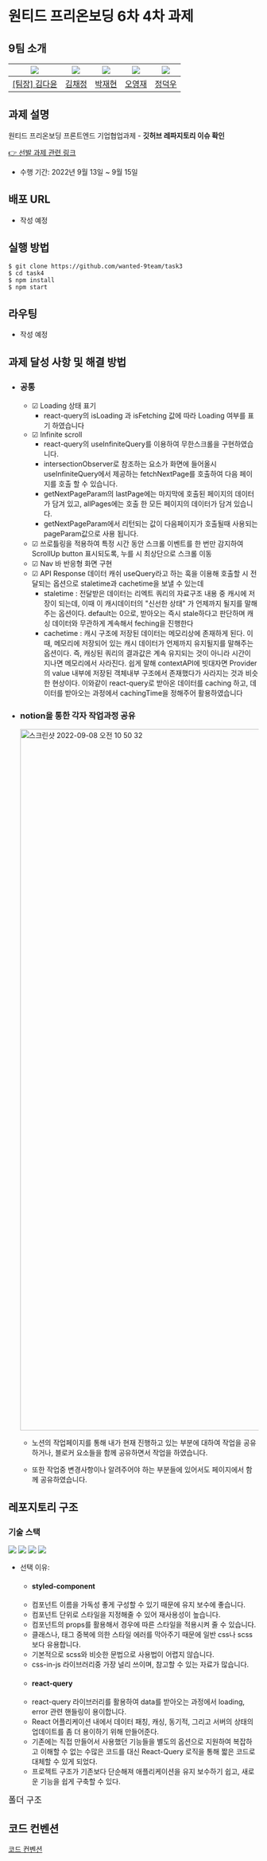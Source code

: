# 원티드 프리온보딩 6차 4차 과제

## 9팀 소개

| <img src="https://avatars.githubusercontent.com/u/92010078?v=4"/> | <img src="https://avatars.githubusercontent.com/u/92101831?v=4"/> | <img src="https://avatars.githubusercontent.com/u/69101321?v=4"/> | <img src="https://avatars.githubusercontent.com/u/85508157?v=4"/> | <img src="https://avatars.githubusercontent.com/u/97271725?v=4"> |
| ----------------------------------------------------------------- | ----------------------------------------------------------------- | ----------------------------------------------------------------- | ----------------------------------------------------------------- | ---------------------------------------------------------------- |
| <a href="https://github.com/many-yun">[팀장] 김다윤</a>           | <a href="https://github.com/blcklamb">김채정</a>                  | <a href="https://github.com/jaehyeon74">박재현</a>                | <a href="https://github.com/sacultang">오영재</a>                 | <a href="https://github.com/jungdeokwoo">정덕우</a>              |

## 과제 설명

원티드 프리온보딩 프론트엔드 기업협업과제 - **깃허브 레파지토리 이슈 확인**

[👉 선발 과제 관련 링크](https://younuk.notion.site/27bf1cfefdce49f89d16bd14a9ff7f70)

- 수행 기간: 2022년 9월 13일 ~ 9월 15일

## 배포 URL

- 작성 예정

## 실행 방법

```
$ git clone https://github.com/wanted-9team/task3
$ cd task4
$ npm install
$ npm start
```

## 라우팅

- 작성 예정

## 과제 달성 사항 및 해결 방법

- ### 공통

  - ☑ Loading 상태 표기
    - react-query의 isLoading 과 isFetching 값에 따라 Loading 여부를 표기 하였습니다
  - ☑ Infinite scroll
    - react-query의 useInfiniteQuery를 이용하여 무한스크롤을 구현하였습니다.
    - intersectionObserver로 참조하는 요소가 화면에 들어올시 useInfiniteQuery에서 제공하는 fetchNextPage를 호출하여 다음 페이지를 호출 할 수 있습니다.
    - getNextPageParam의 lastPage에는 마지막에 호출된 페이지의 데이터가 담겨 있고, allPages에는 호출 한 모든 페이지의 데이터가 담겨 있습니다.
    - getNextPageParam에서 리턴되는 값이 다음페이지가 호출될때 사용되는 pageParam값으로 사용 됩니다.
  - ☑ 쓰로틀링을 적용하여 특정 시간 동안 스크롤 이벤트를 한 번만 감지하여 ScrollUp button 표시되도록, 누를 시 최상단으로 스크롤 이동
  - ☑ Nav 바 반응형 화면 구현
  - ☑ API Response 데이터 캐쉬
    useQuery라고 하는 훅을 이용해 호출할 시 전달되는 옵션으로 staletime과 cachetime을 보낼 수 있는데
    - staletime : 전달받은 데이터는 리엑트 쿼리의 자료구조 내용 중 캐시에 저장이 되는데, 이때 이 캐시데이터의 "신선한 상태" 가 언제까지 될지를 말해주는 옵션이다. default는 0으로, 받아오는 즉시 stale하다고 판단하며 캐싱 데이터와 무관하게 계속해서 feching을 진행한다
    - cachetime : 캐시 구조에 저장된 데이터는 메모리상에 존재하게 된다. 이 때, 메모리에 저장되어 있는 캐시 데이터가 언제까지 유지될지를 말해주는 옵션이다. 즉, 캐싱된 쿼리의 결과값은 계속 유지되는 것이 아니라 시간이 지나면 메모리에서 사라진다. 쉽게 말해 contextAPI에 빗대자면 Provider의 value 내부에 저장된 객체내부 구조에서 존재했다가 사라지는 것과 비슷한 현상이다.
      이와같이 react-query로 받아온 데이터를 caching 하고, 데이터를 받아오는 과정에서 cachingTime을 정해주어 활용하였습니다

- ### notion을 통한 각자 작업과정 공유

  <img width="1408" alt="스크린샷 2022-09-08 오전 10 50 32" src="https://user-images.githubusercontent.com/97271725/189015770-c9461a4c-6578-48bc-9e1d-ea8e0b9a8c93.png">

  - 노션의 작업페이지를 통해 내가 현재 진행하고 있는 부분에 대하여 작업을 공유하거나, 블로커 요소들을 함께 공유하면서 작업을 하였습니다.

  - 또한 작업중 변경사항이나 알려주어야 하는 부분들에 있어서도 페이지에서 함께 공유하였습니다.

## 레포지토리 구조

### 기술 스택

<img src="https://img.shields.io/badge/JavaScript-323330?style=for-the-badge&logo=javascript&logoColor=F7DF1E"/>

<img src="https://img.shields.io/badge/React-20232A?style=for-the-badge&logo=react&logoColor=61DAFB"/>

<img src="https://img.shields.io/badge/styled--components-DB7093?style=for-the-badge&logo=styled-components&logoColor=white"/>

<img src="https://img.shields.io/badge/ReactQuery-FF4154?style=flat-square&logo=React-query&logoColor=white"/>

- 선택 이유:
  - #### styled-component
  - 컴포넌트 이름을 가독성 좋게 구성할 수 있기 때문에 유지 보수에 좋습니다.
  - 컴포넌트 단위로 스타일을 지정해줄 수 있어 재사용성이 높습니다.
  - 컴포넌트의 props를 활용해서 경우에 따른 스타일을 적용시켜 줄 수 있습니다.
  - 클래스나, 태그 중복에 의한 스타일 에러를 막아주기 때문에 일반 css나 scss보다 유용합니다.
  - 기본적으로 scss와 비슷한 문법으로 사용법이 어렵지 않습니다.
  - css-in-js 라이브러리중 가장 널리 쓰이며, 참고할 수 있는 자료가 많습니다.
  - #### react-query
  - react-query 라이브러리를 활용하여 data를 받아오는 과정에서 loading, error 관련 핸들링이 용이합니다.
  - React 어플리케이션 내에서 데이터 패칭, 캐싱, 동기적, 그리고 서버의 상태의 업데이트를 좀 더 용이하기 위해 만들어준다.
  - 기존에는 직접 만들어서 사용했던 기능들을 별도의 옵션으로 지원하여 복잡하고 이해할 수 없는 수많은 코드를 대신 React-Query 로직을 통해 짧은 코드로 대체할 수 있게 되었다.
  - 프로젝트 구조가 기존보다 단순해져 애플리케이션을 유지 보수하기 쉽고, 새로운 기능을 쉽게 구축할 수 있다.

<summary style="font-size:17px">폴더 구조</summary>

</details>

## 코드 컨벤션

[코드 컨벤션](https://github.com/wanted-9team/task3/wiki)
